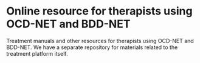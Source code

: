 # Online resource for therapists using OCD-NET and BDD-NET

Treatment manuals and other resources for therapists using OCD-NET and BDD-NET. We have a separate repository for materials related to the treatment platform itself.
